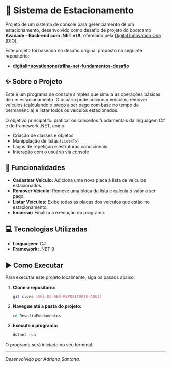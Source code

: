 # 🚗 Sistema de Estacionamento

Projeto de um sistema de console para gerenciamento de um estacionamento, desenvolvido como desafio de projeto do bootcamp **Avanade - Back-end com .NET e IA**, oferecido pela [Digital Innovation One (DIO)](https://www.dio.me/).

Este projeto foi baseado no desafio original proposto no seguinte repositório:
- **[digitalinnovationone/trilha-net-fundamentos-desafio](https://github.com/digitalinnovationone/trilha-net-fundamentos-desafio)**

## ✨ Sobre o Projeto

Este é um programa de console simples que simula as operações básicas de um estacionamento. O usuário pode adicionar veículos, remover veículos (calculando o preço a ser pago com base no tempo de permanência) e listar todos os veículos estacionados.

O objetivo principal foi praticar os conceitos fundamentais da linguagem C# e do framework .NET, como:
- Criação de classes e objetos
- Manipulação de listas (`List<T>`)
- Laços de repetição e estruturas condicionais
- Interação com o usuário via console

## 🚀 Funcionalidades

- **Cadastrar Veículo:** Adiciona uma nova placa à lista de veículos estacionados.
- **Remover Veículo:** Remove uma placa da lista e calcula o valor a ser pago.
- **Listar Veículos:** Exibe todas as placas dos veículos que estão no estacionamento.
- **Encerrar:** Finaliza a execução do programa.

## 💻 Tecnologias Utilizadas

- **Linguagem:** C#
- **Framework:** .NET 9 

## ▶️ Como Executar

Para executar este projeto localmente, siga os passos abaixo:

1. **Clone o repositório:**
   ```bash
   git clone [URL-DO-SEU-REPOSITORIO-AQUI]
   ```

2. **Navegue até a pasta do projeto:**
   ```bash
   cd DesafioFundamentos
   ```

3. **Execute o programa:**
   ```bash
   dotnet run
   ```
O programa será iniciado no seu terminal.

---

_Desenvolvido por Adriano Santana._
